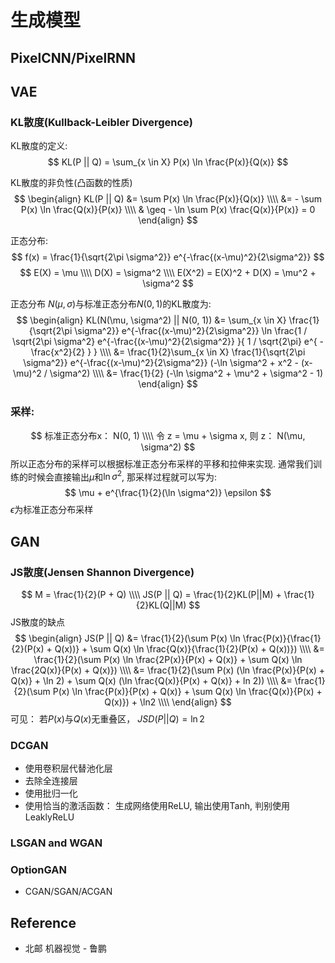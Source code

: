 # 生成模型

## PixelCNN/PixelRNN

## VAE

### KL散度(Kullback-Leibler Divergence)
KL散度的定义:
$$
KL(P || Q) = \sum_{x \in X} P(x) \ln \frac{P(x)}{Q(x)}
$$

KL散度的非负性(凸函数的性质)
$$
\begin{align}
KL(P || Q) &= \sum P(x) \ln \frac{P(x)}{Q(x)} \\\\
&= - \sum P(x) \ln \frac{Q(x)}{P(x)} \\\\
& \geq - \ln \sum P(x) \frac{Q(x)}{P(x)} = 0 
\end{align}
$$

正态分布:
$$
f(x) = \frac{1}{\sqrt{2\pi \sigma^2}} e^{-\frac{(x-\mu)^2}{2\sigma^2}}
$$
$$
E(X) = \mu \\\\
D(X) = \sigma^2 \\\\
E(X^2) = E(X)^2 + D(X) = \mu^2 + \sigma^2
$$

正态分布 $N(\mu, \sigma)$与标准正态分布$N(0, 1)$的KL散度为:
$$
\begin{align}
KL(N(\mu, \sigma^2) || N(0, 1)) &= \sum_{x \in X} \frac{1}{\sqrt{2\pi \sigma^2}} e^{-\frac{(x-\mu)^2}{2\sigma^2}} \ln \frac{1 / \sqrt{2\pi \sigma^2} e^{-\frac{(x-\mu)^2}{2\sigma^2}} }{ 1 / \sqrt{2\pi} e^{ -\frac{x^2}{2} } } \\\\
&=  \frac{1}{2}\sum_{x \in X} \frac{1}{\sqrt{2\pi \sigma^2}} e^{-\frac{(x-\mu)^2}{2\sigma^2}} (-\ln \sigma^2 + x^2 - (x-\mu)^2 / \sigma^2) \\\\
&= \frac{1}{2} (-\ln \sigma^2 + \mu^2 + \sigma^2 - 1)
\end{align}
$$

### 采样:  
$$
标准正态分布x： N(0, 1) \\\\
令 z = \mu + \sigma x, 则 z： N(\mu, \sigma^2)
$$
所以正态分布的采样可以根据标准正态分布采样的平移和拉伸来实现. 
通常我们训练的时候会直接输出$\mu$和$\ln \sigma^2$, 那采样过程就可以写为:
$$
\mu + e^{\frac{1}{2}(\ln \sigma^2)} \epsilon
$$
$\epsilon$为标准正态分布采样


## GAN
### JS散度(Jensen Shannon Divergence)
$$
M = \frac{1}{2}(P + Q) \\\\
JS(P || Q) = \frac{1}{2}KL(P||M) + \frac{1}{2}KL(Q||M)
$$
JS散度的缺点  
$$
\begin{align}
JS(P || Q) &= \frac{1}{2}(\sum P(x) \ln \frac{P(x)}{\frac{1}{2}(P(x) + Q(x))} + \sum Q(x) \ln \frac{Q(x)}{\frac{1}{2}(P(x) + Q(x))}) \\\\
&= \frac{1}{2}(\sum P(x) \ln \frac{2P(x)}{P(x) + Q(x)} + \sum Q(x) \ln \frac{2Q(x)}{P(x) + Q(x)}) \\\\
&= \frac{1}{2}(\sum P(x) (\ln \frac{P(x)}{P(x) + Q(x)} + \ln 2) + \sum Q(x) (\ln \frac{Q(x)}{P(x) + Q(x)} + ln 2)) \\\\
&= \frac{1}{2}(\sum P(x) \ln \frac{P(x)}{P(x) + Q(x)} + \sum Q(x) \ln \frac{Q(x)}{P(x) + Q(x)}) + \ln2 \\\\
\end{align}
$$
可见： 若$P(x)$与$Q(x)$无重叠区， $JSD(P || Q) = \ln2$

### DCGAN
* 使用卷积层代替池化层
* 去除全连接层
* 使用批归一化
* 使用恰当的激活函数： 生成网络使用ReLU, 输出使用Tanh, 判别使用LeaklyReLU
### LSGAN and WGAN
### OptionGAN

* CGAN/SGAN/ACGAN

## Reference
* 北邮 机器视觉 - 鲁鹏
